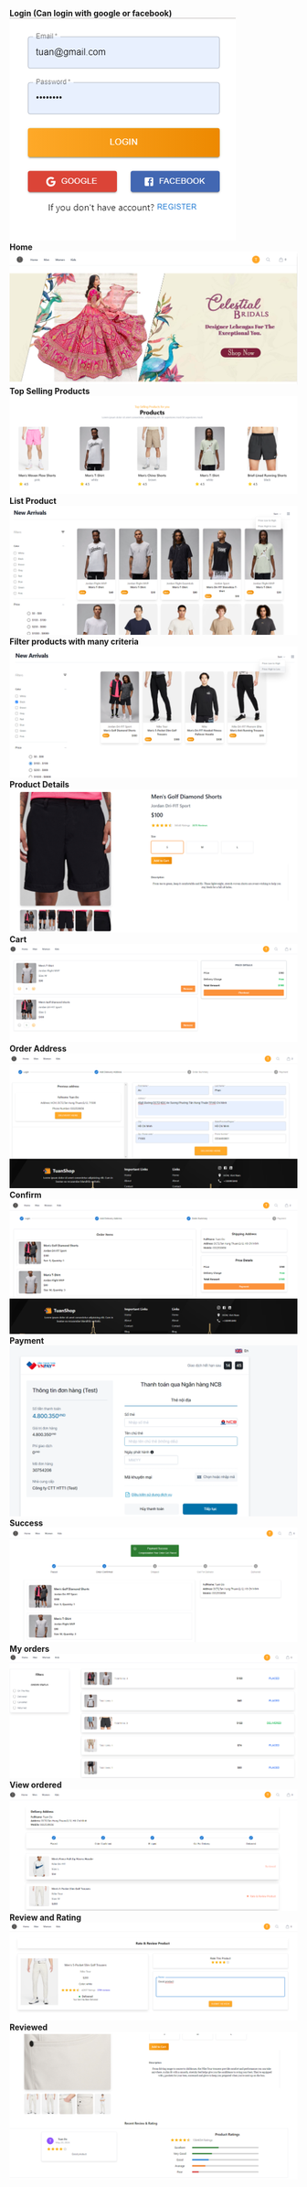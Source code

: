 <b>Login (Can login with google or facebook)</b>
<img src="result/0.png"/>
<br>
<b>Home</b>
<img src="result/1.png"/>
<b>Top Selling Products</b>
<img src="result/2.png"/>
<b>List Product</b>
<img src="result/3.png"/>
<b>Filter products with many criteria</b>
<img src="result/4.png"/>
<b>Product Details</b>
<img src="result/5.png"/>
<b>Cart</b>
<img src="result/6.png"/>
<b>Order Address</b>
<img src="result/7.png"/>
<b>Confirm</b>
<img src="result/8.png"/>
<b>Payment</b>
<img src="result/9.png"/>
<b>Success</b>
<img src="result/10.png"/>
<b>My orders</b>
<img src="result/11.png"/>
<b>View ordered</b>
<img src="result/12.png"/>
<b>Review and Rating</b>
<img src="result/13.png"/>
<b>Reviewed</b>
<img src="result/14.png"/>